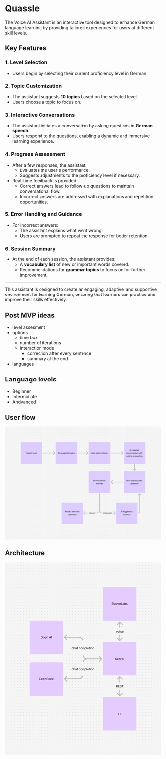 # Quassle

The Voice AI Assistant is an interactive tool designed to enhance German language learning by providing tailored experiences for users at different skill levels.

## Key Features

### 1. Level Selection
- Users begin by selecting their current proficiency level in German.

### 2. Topic Customization
- The assistant suggests **10 topics** based on the selected level.
- Users choose a topic to focus on.

### 3. Interactive Conversations
- The assistant initiates a conversation by asking questions in **German speech**.
- Users respond to the questions, enabling a dynamic and immersive learning experience.

### 4. Progress Assessment
- After a few responses, the assistant:
  - Evaluates the user's performance.
  - Suggests adjustments to the proficiency level if necessary.
- Real-time feedback is provided:
  - Correct answers lead to follow-up questions to maintain conversational flow.
  - Incorrect answers are addressed with explanations and repetition opportunities.

### 5. Error Handling and Guidance
- For incorrect answers:
  - The assistant explains what went wrong.
  - Users are prompted to repeat the response for better retention.

### 6. Session Summary
- At the end of each session, the assistant provides:
  - A **vocabulary list** of new or important words covered.
  - Recommendations for **grammar topics** to focus on for further improvement.

---

This assistant is designed to create an engaging, adaptive, and supportive environment for learning German, ensuring that learners can practice and improve their skills effectively.

## Post MVP ideas

- level assesment
- options
  - time box
  - number of iterations
  - interaction mode
    - correction after every sentence
    - summary at the end
- languages

## Language levels

- Beginner
- Intermidiate
- Andvanced

## User flow

![alt text](docs/flow.png)

## Architecture

![alt text](docs/architecture.png)
